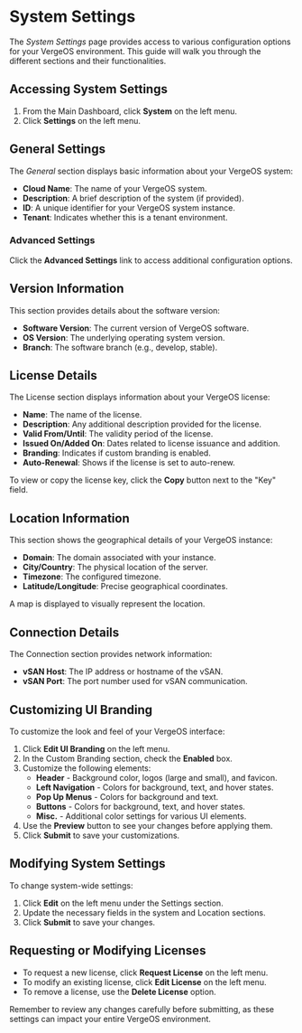 # System Settings

The *System Settings* page provides access to various configuration options for your VergeOS environment. This guide will walk you through the different sections and their functionalities.

## Accessing System Settings

1. From the Main Dashboard, click **System** on the left menu.
2. Click **Settings** on the left menu.

## General Settings

The *General* section displays basic information about your VergeOS system:

- **Cloud Name**: The name of your VergeOS system.
- **Description**: A brief description of the system (if provided).
- **ID**: A unique identifier for your VergeOS system instance.
- **Tenant**: Indicates whether this is a tenant environment.

### Advanced Settings

Click the **Advanced Settings** link to access additional configuration options.

## Version Information

This section provides details about the software version:

- **Software Version**: The current version of VergeOS software.
- **OS Version**: The underlying operating system version.
- **Branch**: The software branch (e.g., develop, stable).

## License Details

The License section displays information about your VergeOS license:

- **Name**: The name of the license.
- **Description**: Any additional description provided for the license.
- **Valid From/Until**: The validity period of the license.
- **Issued On/Added On**: Dates related to license issuance and addition.
- **Branding**: Indicates if custom branding is enabled.
- **Auto-Renewal**: Shows if the license is set to auto-renew.

To view or copy the license key, click the **Copy** button next to the "Key" field.

## Location Information

This section shows the geographical details of your VergeOS instance:

- **Domain**: The domain associated with your instance.
- **City/Country**: The physical location of the server.
- **Timezone**: The configured timezone.
- **Latitude/Longitude**: Precise geographical coordinates.

A map is displayed to visually represent the location.

## Connection Details

The Connection section provides network information:

- **vSAN Host**: The IP address or hostname of the vSAN.
- **vSAN Port**: The port number used for vSAN communication.

## Customizing UI Branding

To customize the look and feel of your VergeOS interface:

1. Click **Edit UI Branding** on the left menu.
2. In the Custom Branding section, check the **Enabled** box.
3. Customize the following elements:
      - **Header** - Background color, logos (large and small), and favicon.
      - **Left Navigation** - Colors for background, text, and hover states.
      - **Pop Up Menus** - Colors for background and text.
      - **Buttons** - Colors for background, text, and hover states.
      - **Misc.** - Additional color settings for various UI elements.
5. Use the **Preview** button to see your changes before applying them.
6. Click **Submit** to save your customizations.

## Modifying System Settings

To change system-wide settings:

1. Click **Edit** on the left menu under the Settings section.
2. Update the necessary fields in the system and Location sections.
3. Click **Submit** to save your changes.

## Requesting or Modifying Licenses

- To request a new license, click **Request License** on the left menu.
- To modify an existing license, click **Edit License** on the left menu.
- To remove a license, use the **Delete License** option.

Remember to review any changes carefully before submitting, as these settings can impact your entire VergeOS environment.
